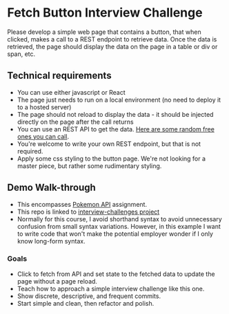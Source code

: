 # Fetch Button Interview Challenge

Please develop a simple web page that contains a button, that when clicked, makes a call to a REST endpoint to retrieve data. Once the data is retrieved, the page should display the data on the page in a table or div or span, etc.

## Technical requirements

- You can use either javascript or React
- The page just needs to run on a local environment (no need to deploy it to a hosted server)
- The page should not reload to display the data - it should be injected directly on the page after the call returns
- You can use an REST API to get the data. [Here are some random free ones you can call](https://apipheny.io/free-api/).
- You're welcome to write your own REST endpoint, but that is not required.
- Apply some css styling to the button page. We're not looking for a master piece, but rather some rudimentary styling.

## Demo Walk-through

- This encompasses [Pokemon API](https://login.codingdojo.com/m/130/6322/44711) assignment.
- This repo is linked to [interview-challenges project](https://github.com/orgs/TheCodingDojo/projects/1)
- Normally for this course, I avoid shorthand syntax to avoid unnecessary confusion from small syntax variations. However, in this example I want to write code that won't make the potential employer wonder if I only know long-form syntax.

### Goals

- Click to fetch from API and set state to the fetched data to update the page without a page reload.
- Teach how to approach a simple interview challenge like this one.
- Show discrete, descriptive, and frequent commits.
- Start simple and clean, then refactor and polish.
